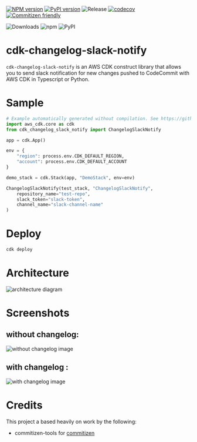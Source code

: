 [![NPM version](https://badge.fury.io/js/cdk-changelog-slack-notify.svg)](https://badge.fury.io/js/cdk-changelog-slack-notify)
[![PyPI version](https://badge.fury.io/py/cdk-changelog-slack-notify.svg)](https://badge.fury.io/py/cdk-changelog-slack-notify)
![Release](https://github.com/mikeyangyo/cdk-changelog-slack-notify/workflows/Release/badge.svg)
[![codecov](https://codecov.io/gh/mikeyangyo/cdk-changelog-slack-notify/branch/main/graph/badge.svg?token=MNQ4CKJDLS)](https://codecov.io/gh/mikeyangyo/cdk-changelog-slack-notify)
[![Commitizen friendly](https://img.shields.io/badge/commitizen-friendly-brightgreen.svg)](http://commitizen.github.io/cz-cli)

![Downloads](https://img.shields.io/badge/-DOWNLOADS:-brightgreen?color=grey)
![npm](https://img.shields.io/npm/dt/cdk-changelog-slack-notify?label=npm&color=orange)
![PyPI](https://img.shields.io/pypi/dm/cdk-changelog-slack-notify?label=pypi&color=blue)

# cdk-changelog-slack-notify

`cdk-changelog-slack-notify` is an AWS CDK construct library that allows you to send slack notification for new changes pushed to CodeCommit with AWS CDK in Typescript or Python.

# Sample

```python
# Example automatically generated without compilation. See https://github.com/aws/jsii/issues/826
import aws_cdk.core as cdk
from cdk_changelog_slack_notify import ChangelogSlackNotify

app = cdk.App()

env = {
    "region": process.env.CDK_DEFAULT_REGION,
    "account": process.env.CDK_DEFAULT_ACCOUNT
}

demo_stack = cdk.Stack(app, "DemoStack", env=env)

ChangelogSlackNotify(test_stack, "ChangelogSlackNotify",
    repository_name="test-repo",
    slack_token="slack-token",
    channel_name="slack-channel-name"
)
```

# Deploy

```sh
cdk deploy
```

# Architecture

![architecture diagram](https://drive.google.com/uc?export=view&id=1icUVmbTXmVqjedLBRF3w2itayQlpjpUV)

# Screenshots

## without changelog:

![without changelog image](https://drive.google.com/uc?export=view&id=1hscxSGuIF93bUAjpjzx5jIbbvLStNHnA)

## with changelog :

![with changelog image](https://drive.google.com/uc?export=view&id=1GruPitrk4_gogl9nhwp71hrnDXFUe3jD)

# Credits

This project a based heavily on work by the following:

* commitizen-tools for [commitizen](https://github.com/commitizen-tools/commitizen)
